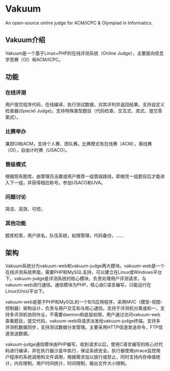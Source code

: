 # Vakuum
An open-source online judge for ACM/ICPC & Olympiad in Informatics.

## Vakuum介绍
Vakuum是一个基于Linux+PHP的在线评测系统（Online Judge），主要面向信息学竞赛（OI）和ACM/ICPC。

## 功能

### 在线评测
用户提交程序代码，在线编译，执行测试数据，对其评判并返回结果。支持自定义检查器(Speciel Judge)。支持特殊类型题目（代码检查、交互式、库式、提交答案式）。

### 比赛举办
兼顾OI和ACM，支持个人赛、团队赛。比赛模式有在线赛（ACM），离线赛（OI），自由计时赛（USACO）。

### 晋级模式
根据现有题库，由管理员设置或用户推荐一组晋级路线，即做完一组题目后才能进入下一组，并获得相应称号。参加USACO和UVA。

### 问题讨论
简洁、高效、可控。

### 其他功能
题库检索，用户排名，队伍系统，权限管理，代码备份，……

## 架构

Vakuum系统分为vakuum-web和vakuum-judge两大模块。vakuum-web是一个在线评测系统界面，需要PHP和MySQL支持，可以建立在Linux或Windows平台下。vakuum-judge是评测系统的核心模块，负责处理用户评测请求，与vakuum-web进行通信。通信模块为PHP，核心由C语言编写，只能运行在Linux(Unix)平台下。

vakuum-web是基于PHP和MySQL的一个B/S应用程序，采用MVC（模型-视图-控制器）架构设计，负责与用户交互和与核心通信。支持于评测机分离或和一，支持多评测机协同作业，不需要daemon和底层权限。用户通过访问vakuum-web查看题目，提交代码，vakuum-web将请求派发给vakuum-judge终端。支持多评测机数据同步，支持测试数据分发管理。主要采用HTTP信道发送命令，FTP信道发送数据。

vakuum-judge通信模块由PHP编写，收到请求以后，使用C语言编写的核心对代码进行编译，并在执行器沙盒中执行，保证系统安全。执行器使用ptrace监控用户程序的系统调用和文件调用，根据需求加以放行或禁止，同时支持内存峰值统计，内存限制，用户时间统计，时间限制，输出文件大小限制。

